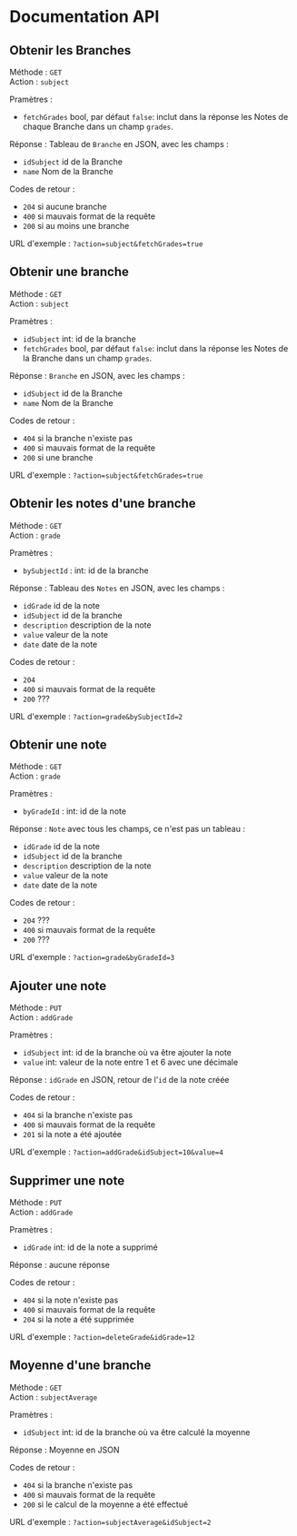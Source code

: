 # Documentation API

## Obtenir les Branches
Méthode : `GET`  
Action : `subject`

Pramètres :

- `fetchGrades` bool, par défaut `false`: inclut dans la réponse les Notes de chaque Branche dans un champ `grades`.

Réponse : Tableau de `Branche` en JSON, avec les champs : 

- `idSubject` id de la Branche
- `name` Nom de la Branche

Codes de retour :

- `204` si aucune branche
- `400` si mauvais format de la requête
- `200` si au moins une branche

URL d'exemple : `?action=subject&fetchGrades=true`

## Obtenir une branche
Méthode : `GET`  
Action : `subject`

Pramètres :

- `idSubject` int: id de la branche
- `fetchGrades` bool, par défaut `false`: inclut dans la réponse les Notes de la Branche dans un champ `grades`.

Réponse : `Branche` en JSON, avec les champs : 

- `idSubject` id de la Branche
- `name` Nom de la Branche

Codes de retour :

- `404` si la branche n'existe pas
- `400` si mauvais format de la requête
- `200` si une branche

URL d'exemple : `?action=subject&fetchGrades=true`

## Obtenir les notes d'une branche
Méthode : `GET`  
Action : `grade`

Pramètres :

- `bySubjectId` : int: id de la branche

Réponse : Tableau des `Notes` en JSON, avec les champs :

- `idGrade` id de la note
- `idSubject` id de la branche
- `description` description de la note
- `value` valeur de la note
- `date` date de la note

Codes de retour :

- `204` 
- `400` si mauvais format de la requête
- `200` ???

URL d'exemple : `?action=grade&bySubjectId=2`

## Obtenir une note
Méthode : `GET`  
Action : `grade`

Pramètres :

- `byGradeId` : int: id de la note

Réponse : `Note` avec tous les champs, ce n'est pas un tableau :

- `idGrade` id de la note
- `idSubject` id de la branche
- `description` description de la note
- `value` valeur de la note
- `date` date de la note

Codes de retour :

- `204` ???
- `400` si mauvais format de la requête
- `200` ???

URL d'exemple : `?action=grade&byGradeId=3`

## Ajouter une note
Méthode : `PUT`  
Action : `addGrade`

Pramètres :

- `idSubject` int: id de la branche où va être ajouter la note
- `value` int: valeur de la note entre 1 et 6 avec une décimale

Réponse : `idGrade` en JSON, retour de l'`id` de la note créée 

Codes de retour :

- `404` si la branche n'existe pas
- `400` si mauvais format de la requête
- `201` si la note a été ajoutée


URL d'exemple : `?action=addGrade&idSubject=10&value=4`

## Supprimer une note
Méthode : `PUT`  
Action : `addGrade`

Pramètres :

- `idGrade` int: id de la note a supprimé

Réponse : aucune réponse

Codes de retour :

- `404` si la note n'existe pas
- `400` si mauvais format de la requête
- `204` si la note a été supprimée


URL d'exemple : `?action=deleteGrade&idGrade=12`

## Moyenne d'une branche
Méthode : `GET`  
Action : `subjectAverage`

Pramètres :

- `idSubject` int: id de la branche où va être calculé la moyenne

Réponse : Moyenne en JSON

Codes de retour :

- `404` si la branche n'existe pas
- `400` si mauvais format de la requête
- `200` si le calcul de la moyenne a été effectué


URL d'exemple : `?action=subjectAverage&idSubject=2`

